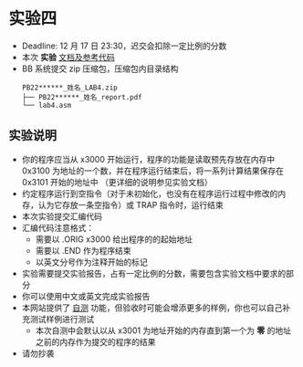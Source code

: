 # 实验四

- Deadline: 12 月 17 日 23:30，迟交会扣除一定比例的分数
- 本次 **实验** [文档及参考代码](/zip/lab4.zip)
- BB 系统提交 zip 压缩包，压缩包内目录结构
  ```
  PB22******_姓名_LAB4.zip
  ├── PB22******_姓名_report.pdf
  └── lab4.asm
  ```

## 实验说明

- 你的程序应当从 x3000 开始运行，程序的功能是读取预先存放在内存中 0x3100 为地址的一个数，并在程序运行结束后，将一系列计算结果保存在 0x3101 开始的地址中 （更详细的说明参见实验文档）
- 约定程序运行到空指令（对于未初始化，也没有在程序运行过程中修改的内存，认为它存放一条空指令）或 TRAP 指令时，运行结束
- 本次实验提交汇编代码
- 汇编代码注意格式：
  - 需要以 .ORIG x3000 给出程序的的起始地址
  - 需要以 .END 作为程序结束
  - 以英文分号作为注释开始的标记
- 实验需要提交实验报告，占有一定比例的分数，需要包含实验文档中要求的部分
- 你可以使用中文或英文完成实验报告
- 本网站提供了 [自测](/judge) 功能，但验收时可能会增添更多的样例，你也可以自己补充测试样例进行测试
  - 本次自测中会默认以从 x3001 为地址开始的内存直到第一个为 **零** 的地址之前的内存作为提交的程序的结果
- 请勿抄袭
